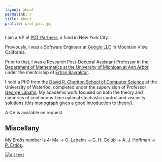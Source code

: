 ```yaml
---
layout: about
permalink: /
title: About
profile: prof_pic.jpg
---
```


I am a VP at [PDT Partners](https://pdtpartners.com), a fund in New York City.

Previously, I was a Software Engineer at [Google LLC](http://google.com) in Mountain View, California.

Prior to that, I was a Research Post-Doctoral Assistant Professor in the [Department of Mathematics at the University of Michigan at Ann Arbor](https://lsa.umich.edu/math) under the mentorship of [Erhan Bayraktar](https://sites.lsa.umich.edu/erhan/).

I hold a PhD from the [David R. Cheriton School of Computer Science](https://cs.uwaterloo.ca/) at the University of Waterloo, completed under the supervision of Professor [George Labahn](https://cs.uwaterloo.ca/~glabahn/).
My academic work focused on both the theory and numerics of continuous-time optimal stochastic control and viscosity solutions ([this monograph](http://dx.doi.org/10.1007/978-1-4614-4286-8) gives a good introduction to theory).

A CV is available on request.

## Miscellany

My [Erdős number](https://en.wikipedia.org/wiki/Erdős_number) is 4: Me → [G. Labahn](https://cs.uwaterloo.ca/~glabahn/) → [G. H. Golub](https://en.wikipedia.org/wiki/Gene_H._Golub) → [A. J. Hoffman](https://en.wikipedia.org/wiki/Alan_J._Hoffman) → [P. Erdős](https://en.wikipedia.org/wiki/Paul_Erd%C5%91s).

[![alt text](https://math.stackexchange.com/users/flair/64601.png?theme=clean "Profile for parsiad at Mathematics Stack Exchange")](https://math.stackexchange.com/users/64601/par)
